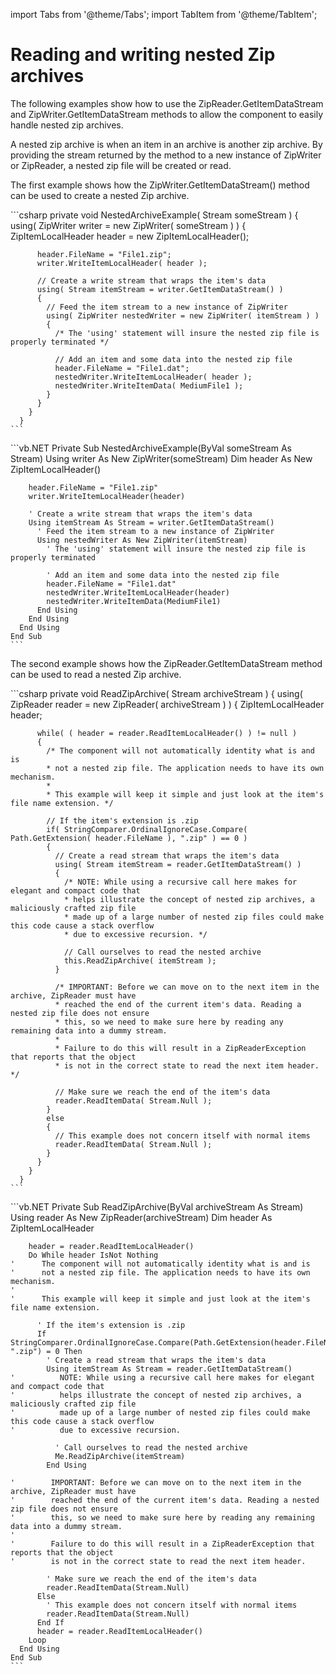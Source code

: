 import Tabs from '@theme/Tabs';
import TabItem from '@theme/TabItem';

# Reading and writing nested Zip archives

The following examples show how to use the ZipReader.GetItemDataStream and ZipWriter.GetItemDataStream methods to allow the component to easily handle nested zip archives.

A nested zip archive is when an item in an archive is another zip archive. By providing the stream returned by the method to a new instance of ZipWriter or ZipReader, a nested zip file will be created or read.

The first example shows how the ZipWriter.GetItemDataStream() method can be used to create a nested Zip archive.

<Tabs>
  <TabItem value="csharp" label="C#" default>
    ```csharp
      private void NestedArchiveExample( Stream someStream )
      {
        using( ZipWriter writer = new ZipWriter( someStream ) )
        {
          ZipItemLocalHeader header = new ZipItemLocalHeader();

          header.FileName = "File1.zip";
          writer.WriteItemLocalHeader( header );

          // Create a write stream that wraps the item's data
          using( Stream itemStream = writer.GetItemDataStream() )
          {
            // Feed the item stream to a new instance of ZipWriter
            using( ZipWriter nestedWriter = new ZipWriter( itemStream ) )
            {
              /* The 'using' statement will insure the nested zip file is properly terminated */

              // Add an item and some data into the nested zip file
              header.FileName = "File1.dat";
              nestedWriter.WriteItemLocalHeader( header );
              nestedWriter.WriteItemData( MediumFile1 );
            }
          }
        }
      }
    ```
  </TabItem>
  <TabItem value="vb.net" label="Visual Basic .NET">
    ```vb.NET
    Private Sub NestedArchiveExample(ByVal someStream As Stream)
      Using writer As New ZipWriter(someStream)
        Dim header As New ZipItemLocalHeader()

        header.FileName = "File1.zip"
        writer.WriteItemLocalHeader(header)

        ' Create a write stream that wraps the item's data
        Using itemStream As Stream = writer.GetItemDataStream()
          ' Feed the item stream to a new instance of ZipWriter
          Using nestedWriter As New ZipWriter(itemStream)
            ' The 'using' statement will insure the nested zip file is properly terminated

            ' Add an item and some data into the nested zip file
            header.FileName = "File1.dat"
            nestedWriter.WriteItemLocalHeader(header)
            nestedWriter.WriteItemData(MediumFile1)
          End Using
        End Using
      End Using
    End Sub
    ```
  </TabItem>
</Tabs>

The second example shows how the ZipReader.GetItemDataStream method can be used to read a nested Zip archive.

<Tabs>
  <TabItem value="csharp" label="C#" default>
    ```csharp
      private void ReadZipArchive( Stream archiveStream )
      {
        using( ZipReader reader = new ZipReader( archiveStream ) )
        {
          ZipItemLocalHeader header;

          while( ( header = reader.ReadItemLocalHeader() ) != null )
          {
            /* The component will not automatically identity what is and is
            * not a nested zip file. The application needs to have its own mechanism.
            *
            * This example will keep it simple and just look at the item's file name extension. */

            // If the item's extension is .zip
            if( StringComparer.OrdinalIgnoreCase.Compare( Path.GetExtension( header.FileName ), ".zip" ) == 0 )
            {
              // Create a read stream that wraps the item's data
              using( Stream itemStream = reader.GetItemDataStream() )
              {
                /* NOTE: While using a recursive call here makes for elegant and compact code that
                * helps illustrate the concept of nested zip archives, a maliciously crafted zip file
                * made up of a large number of nested zip files could make this code cause a stack overflow
                * due to excessive recursion. */

                // Call ourselves to read the nested archive
                this.ReadZipArchive( itemStream );
              }

              /* IMPORTANT: Before we can move on to the next item in the archive, ZipReader must have
              * reached the end of the current item's data. Reading a nested zip file does not ensure
              * this, so we need to make sure here by reading any remaining data into a dummy stream.
              *
              * Failure to do this will result in a ZipReaderException that reports that the object
              * is not in the correct state to read the next item header. */

              // Make sure we reach the end of the item's data
              reader.ReadItemData( Stream.Null );
            }
            else
            {
              // This example does not concern itself with normal items
              reader.ReadItemData( Stream.Null );
            }
          }
        }
      }
    ```
  </TabItem>
  <TabItem value="vb.net" label="Visual Basic .NET">
    ```vb.NET
    Private Sub ReadZipArchive(ByVal archiveStream As Stream)
      Using reader As New ZipReader(archiveStream)
        Dim header As ZipItemLocalHeader

        header = reader.ReadItemLocalHeader()
        Do While header IsNot Nothing
    '      The component will not automatically identity what is and is
    '      not a nested zip file. The application needs to have its own mechanism.
    '     
    '      This example will keep it simple and just look at the item's file name extension.

          ' If the item's extension is .zip
          If StringComparer.OrdinalIgnoreCase.Compare(Path.GetExtension(header.FileName), ".zip") = 0 Then
            ' Create a read stream that wraps the item's data
            Using itemStream As Stream = reader.GetItemDataStream()
    '          NOTE: While using a recursive call here makes for elegant and compact code that
    '          helps illustrate the concept of nested zip archives, a maliciously crafted zip file
    '          made up of a large number of nested zip files could make this code cause a stack overflow
    '          due to excessive recursion.

              ' Call ourselves to read the nested archive
              Me.ReadZipArchive(itemStream)
            End Using

    '        IMPORTANT: Before we can move on to the next item in the archive, ZipReader must have
    '        reached the end of the current item's data. Reading a nested zip file does not ensure
    '        this, so we need to make sure here by reading any remaining data into a dummy stream.
    '       
    '        Failure to do this will result in a ZipReaderException that reports that the object
    '        is not in the correct state to read the next item header.

            ' Make sure we reach the end of the item's data
            reader.ReadItemData(Stream.Null)
          Else
            ' This example does not concern itself with normal items
            reader.ReadItemData(Stream.Null)
          End If
          header = reader.ReadItemLocalHeader()
        Loop
      End Using
    End Sub
    ```
  </TabItem>
</Tabs>